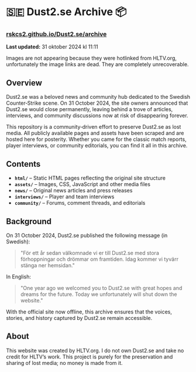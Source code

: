 # 🇸🇪 Dust2.se Archive 📦

### [rskcs2.github.io/Dust2.se/archive](https://rskcs2.github.io/Dust2.se/archive)

**Last updated:** 31 oktober 2024 kl 11:11

Images are not appearing because they were hotlinked from HLTV.org, unfortunately the image links are dead. They are completely unrecoverable.

## Overview

Dust2.se was a beloved news and community hub dedicated to the Swedish Counter‑Strike scene. On 31 October 2024, the site owners announced that Dust2.se would close permanently, leaving behind a trove of articles, interviews, and community discussions now at risk of disappearing forever.

This repository is a community‑driven effort to preserve Dust2.se as lost media. All publicly available pages and assets have been scraped and are hosted here for posterity. Whether you came for the classic match reports, player interviews, or community editorials, you can find it all in this archive.

## Contents

- **`html/`** – Static HTML pages reflecting the original site structure
- **`assets/`** – Images, CSS, JavaScript and other media files
- **`news/`** – Original news articles and press releases
- **`interviews/`** – Player and team interviews
- **`community/`** – Forums, comment threads, and editorials

## Background

On 31 October 2024, Dust2.se published the following message (in Swedish):

> "För ett år sedan välkomnade vi er till Dust2.se med stora förhoppningar och drömmar om framtiden. Idag kommer vi tyvärr stänga ner hemsidan."

In English:

> "One year ago we welcomed you to Dust2.se with great hopes and dreams for the future. Today we unfortunately will shut down the website."

With the official site now offline, this archive ensures that the voices, stories, and history captured by Dust2.se remain accessible.

## About

This website was created by HLTV.org.
I do not own Dust2.se and take no credit for HLTV’s work.
This project is purely for the preservation and sharing of lost media; no money is made from it.
